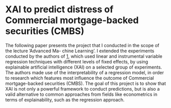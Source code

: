 # XAI to predict distress of Commercial mortgage-backed securities (CMBS)
The following paper presents the project that I conducted in the scope of the lecture ’Advanced Ma- chine Learning’. I extended the experiments conducted by the authors of [1](https://onlinelibrary.wiley.com/doi/full/10.1111/jofi.13228), which used linear and instrumental variable regression techniques with different levels of fixed effects, by using explainable artificial intelligence (XAI) on a selected group of experiments.
The authors made use of the interpretability of a regression model, in order to research which features most influence the outcome of Commercial mortgage-backed securities (CMBS).
The goal of this project is to show that XAI is not only a powerful framework to conduct predictions, but is also a valid alternative to common approaches from fields like econometrics in terms of explainability, such as the regression approach.
